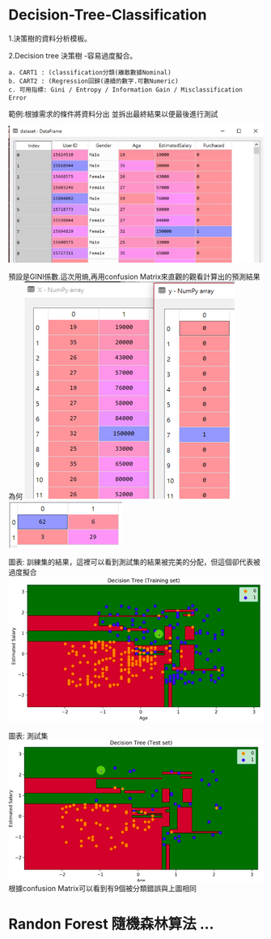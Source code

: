 # Decision-Tree-Classification

1.決策樹的資料分析模板。

2.Decision tree 決策樹 -容易過度擬合。

	a. CART1 : (classification分類(離散數據Nominal)
	b. CART2 : (Regression回歸(連續的數字.可數Numeric)
	c. 可用指標: Gini / Entropy / Information Gain / Misclassification Error

範例:根據需求的條件將資料分出 並拆出最終結果以便最後進行測試

![image](https://github.com/egroeglee/pictures/blob/master/DecisionTree/1.jpg)
	
	 
		 
預設是GINI係數.這次用熵,再用confusion Matrix來直觀的觀看計算出的預測結果為何
![image](https://github.com/egroeglee/pictures/blob/master/DecisionTree/2.png)
![image](https://github.com/egroeglee/pictures/blob/master/DecisionTree/3.png)

圖表: 訓練集的結果，這裡可以看到測試集的結果被完美的分配，但這個卻代表被過度擬合
![image](https://github.com/egroeglee/pictures/blob/master/DecisionTree/4.png)

圖表: 測試集
![image](https://github.com/egroeglee/pictures/blob/master/DecisionTree/5.png) 
	根據confusion Matrix可以看到有9個被分類錯誤與上圖相同
	
# Randon Forest 隨機森林算法 ...
